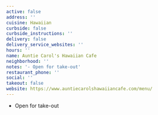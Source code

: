```yaml
---
active: false
address: ''
cuisine: Hawaiian
curbside: false
curbside_instructions: ''
delivery: false
delivery_service_websites: ''
hours: ''
name: Auntie Carol's Hawaiian Cafe
neighborhood: ''
notes: '- Open for take-out'
restaurant_phone: ''
social: ''
takeout: false
website: https://www.auntiecarolshawaiiancafe.com/menu/
---
```


- Open for take-out